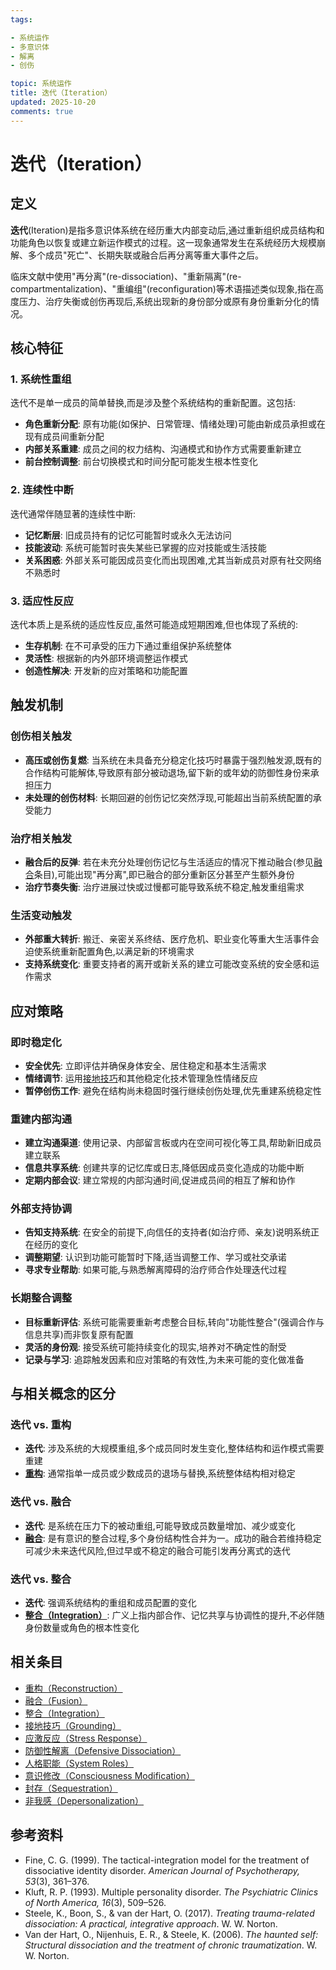 ```yaml
---
tags:

- 系统运作
- 多意识体
- 解离
- 创伤

topic: 系统运作
title: 迭代（Iteration）
updated: 2025-10-20
comments: true
---
```


# 迭代（Iteration）

## 定义

**迭代**(Iteration)是指多意识体系统在经历重大内部变动后,通过重新组织成员结构和功能角色以恢复或建立新运作模式的过程。这一现象通常发生在系统经历大规模崩解、多个成员"死亡"、长期失联或融合后再分离等重大事件之后。

临床文献中使用"再分离"(re-dissociation)、"重新隔离"(re-compartmentalization)、"重编组"(reconfiguration)等术语描述类似现象,指在高度压力、治疗失衡或创伤再现后,系统出现新的身份部分或原有身份重新分化的情况。

## 核心特征

### 1. 系统性重组

迭代不是单一成员的简单替换,而是涉及整个系统结构的重新配置。这包括:

- **角色重新分配**: 原有功能(如保护、日常管理、情绪处理)可能由新成员承担或在现有成员间重新分配
- **内部关系重建**: 成员之间的权力结构、沟通模式和协作方式需要重新建立
- **前台控制调整**: 前台切换模式和时间分配可能发生根本性变化

### 2. 连续性中断

迭代通常伴随显著的连续性中断:

- **记忆断层**: 旧成员持有的记忆可能暂时或永久无法访问
- **技能波动**: 系统可能暂时丧失某些已掌握的应对技能或生活技能
- **关系困惑**: 外部关系可能因成员变化而出现困难,尤其当新成员对原有社交网络不熟悉时

### 3. 适应性反应

迭代本质上是系统的适应性反应,虽然可能造成短期困难,但也体现了系统的:

- **生存机制**: 在不可承受的压力下通过重组保护系统整体
- **灵活性**: 根据新的内外部环境调整运作模式
- **创造性解决**: 开发新的应对策略和功能配置

## 触发机制

### 创伤相关触发

- **高压或创伤复燃**: 当系统在未具备充分稳定化技巧时暴露于强烈触发源,既有的合作结构可能解体,导致原有部分被动退场,留下新的或年幼的防御性身份来承担压力
- **未处理的创伤材料**: 长期回避的创伤记忆突然浮现,可能超出当前系统配置的承受能力

### 治疗相关触发

- **融合后的反弹**: 若在未充分处理创伤记忆与生活适应的情况下推动融合(参见[融合](Fusion.md)条目),可能出现"再分离",即已融合的部分重新区分甚至产生额外身份
- **治疗节奏失衡**: 治疗进展过快或过慢都可能导致系统不稳定,触发重组需求

### 生活变动触发

- **外部重大转折**: 搬迁、亲密关系终结、医疗危机、职业变化等重大生活事件会迫使系统重新配置角色,以满足新的环境需求
- **支持系统变化**: 重要支持者的离开或新关系的建立可能改变系统的安全感和运作需求

## 应对策略

### 即时稳定化

- **安全优先**: 立即评估并确保身体安全、居住稳定和基本生活需求
- **情绪调节**: 运用[接地技巧](Grounding.md)和其他稳定化技术管理急性情绪反应
- **暂停创伤工作**: 避免在结构尚未稳固时强行继续创伤处理,优先重建系统稳定性

### 重建内部沟通

- **建立沟通渠道**: 使用记录、内部留言板或内在空间可视化等工具,帮助新旧成员建立联系
- **信息共享系统**: 创建共享的记忆库或日志,降低因成员变化造成的功能中断
- **定期内部会议**: 建立常规的内部沟通时间,促进成员间的相互了解和协作

### 外部支持协调

- **告知支持系统**: 在安全的前提下,向信任的支持者(如治疗师、亲友)说明系统正在经历的变化
- **调整期望**: 认识到功能可能暂时下降,适当调整工作、学习或社交承诺
- **寻求专业帮助**: 如果可能,与熟悉解离障碍的治疗师合作处理迭代过程

### 长期整合调整

- **目标重新评估**: 系统可能需要重新考虑整合目标,转向"功能性整合"(强调合作与信息共享)而非恢复原有配置
- **灵活的身份观**: 接受系统可能持续变化的现实,培养对不确定性的耐受
- **记录与学习**: 追踪触发因素和应对策略的有效性,为未来可能的变化做准备

## 与相关概念的区分

### 迭代 vs. 重构

- **迭代**: 涉及系统的大规模重组,多个成员同时发生变化,整体结构和运作模式需要重建
- [**重构**](Reconstruction.md): 通常指单一成员或少数成员的退场与替换,系统整体结构相对稳定

### 迭代 vs. 融合

- **迭代**: 是系统在压力下的被动重组,可能导致成员数量增加、减少或变化
- [**融合**](Fusion.md): 是有意识的整合过程,多个身份结构性合并为一。成功的融合若维持稳定可减少未来迭代风险,但过早或不稳定的融合可能引发再分离式的迭代

### 迭代 vs. 整合

- **迭代**: 强调系统结构的重组和成员配置的变化
- [**整合（Integration）**](Integration.md): 广义上指内部合作、记忆共享与协调性的提升,不必伴随身份数量或角色的根本性变化

## 相关条目

- [重构（Reconstruction）](Reconstruction.md)
- [融合（Fusion）](Fusion.md)
- [整合（Integration）](Integration.md)
- [接地技巧（Grounding）](Grounding.md)
- [应激反应（Stress Response）](Stress-Response.md)
- [防御性解离（Defensive Dissociation）](Defensive-Dissociation.md)
- [人格职能（System Roles）](System-Roles.md)
- [意识修改（Consciousness Modification）](Consciousness-Modification.md)
- [封存（Sequestration）](Sequestration.md)
- [非我感（Depersonalization）](Not-Me-Feeling.md)

## 参考资料

- Fine, C. G. (1999). The tactical-integration model for the treatment of dissociative identity disorder. *American Journal of Psychotherapy, 53*(3), 361–376.
- Kluft, R. P. (1993). Multiple personality disorder. *The Psychiatric Clinics of North America, 16*(3), 509–526.
- Steele, K., Boon, S., & van der Hart, O. (2017). *Treating trauma-related dissociation: A practical, integrative approach*. W. W. Norton.
- Van der Hart, O., Nijenhuis, E. R., & Steele, K. (2006). *The haunted self: Structural dissociation and the treatment of chronic traumatization*. W. W. Norton.
